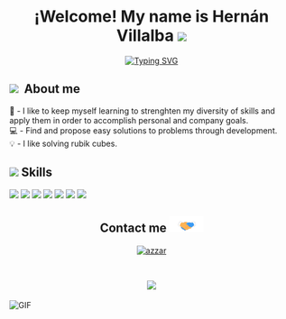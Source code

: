 <h1 align="center"><b> ¡Welcome! My name is Hernán Villalba</b> <img src="https://media.giphy.com/media/hvRJCLFzcasrR4ia7z/giphy.gif" width="35"></h1>
<p align="center">
<a href="https://git.io/typing-svg"><img src="https://readme-typing-svg.demolab.com/?font=&pause=1000&width=435&lines=Java+Backend+developer" alt="Typing SVG" /></a>
</p>
<h2><img src="https://media.giphy.com/media/iY8CRBdQXODJSCERIr/giphy.gif" width="30px">&nbsp; About me </h2> 
📘 - I like to keep myself learning to strenghten my diversity of skills and apply them in order to accomplish personal and company goals.
<br>
💻 - Find and propose easy solutions to problems through development.
<br> 
💡 - I like solving rubik cubes.
<br>
<h2> <img src="https://media2.giphy.com/media/QssGEmpkyEOhBCb7e1/giphy.gif?cid=ecf05e47a0n3gi1bfqntqmob8g9aid1oyj2wr3ds3mg700bl&rid=giphy.gif" width ="25"/> Skills</h2>
<P>
<img src="https://symbols.getvecta.com/stencil_25/40_java.bc46b9254c.svg" width="34px"> 
<img src="https://newreleases.io/assets/providers/64/maven.5fbf40.png" width="50px"> 
<img src="https://frontbackend.com/storage/tutorials/thymeleaf/spring-boot-logo.png" width="50px"> 
<img src="https://cdn4.iconfinder.com/data/icons/flat-brand-logo-2/512/oracle-256.png" width="50px">
<img src="https://upload.wikimedia.org/wikipedia/commons/thumb/a/a7/React-icon.svg/2300px-React-icon.svg.png" width="50px">
<img src="https://cdn.iconscout.com/icon/free/png-512/postman-3521648-2945092.png?f=avif&w=256" width="50px">
<img src="https://raw.githubusercontent.com/vimal-verma/vimal-verma/v2/img/icons8-git.svg" width ="50px">
</P>
<h2 align="center"> Contact me <img src="https://github.com/0xAbdulKhalid/0xAbdulKhalid/raw/main/assets/mdImages/handshake.gif" width ="60"></h2>
<div>
  <p align="center">
      <a href="https://www.linkedin.com/in/hernan-villalba/" target="blank"><img align="center"
         src="https://img.shields.io/badge/in/hernan%7Evillalba-%231DA1F2.svg?style=for-the-badge&logo=linkedin&logoColor=white"
         alt="azzar" height="30"/></a>
    </p>
</div>
<br>
<p align="center">
<img src="https://user-images.githubusercontent.com/73097560/115834477-dbab4500-a447-11eb-908a-139a6edaec5c.gif">
</p>
<img align="center" height="200" alt="GIF" src="https://raw.githubusercontent.com/vimal-verma/vimal-verma/v2/img/dino.gif"/>


